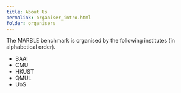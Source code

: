 ```yaml
---
title: About Us
permalink: organiser_intro.html
folder: organisers
---
```


The MARBLE benchmark is organised by the following institutes (in alphabetical order).
- BAAI
- CMU
- HKUST
- QMUL
- UoS

